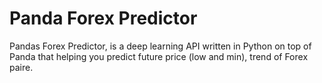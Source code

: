 # Panda Forex Predictor
Pandas Forex Predictor, is a deep learning API written in Python on top of Panda that helping you predict future price (low and min), trend of Forex paire.
